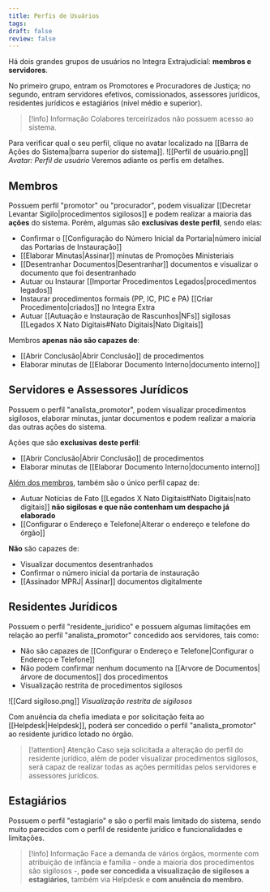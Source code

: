 ```yaml
---
title: Perfis de Usuários
tags: 
draft: false
review: false
---
```

Há dois grandes grupos de usuários no Integra Extrajudicial: **membros e servidores**.

No primeiro grupo, entram os Promotores e Procuradores de Justiça; no segundo, entram servidores efetivos, comissionados, assessores jurídicos, residentes jurídicos e estagiários (nível médio e superior).

> [!info] Informação
> Colabores terceirizados não possuem acesso ao sistema.

Para verificar qual o seu perfil, clique no avatar localizado na [[Barra de Ações do Sistema|barra superior do sistema]].
![[Perfil de usuário.png]] *Avatar: Perfil de usuário*
Veremos adiante os perfis em detalhes.
## Membros

Possuem perfil  "promotor" ou "procurador", podem visualizar [[Decretar Levantar Sigilo|procedimentos sigilosos]] e podem realizar a maioria das **ações** do sistema. Porém, algumas são **exclusivas deste perfil**, sendo elas:
- Confirmar o [[Configuração do Número Inicial da Portaria|número inicial das Portarias de Instauração]]
- [[Elaborar Minutas|Assinar]] minutas de Promoções Ministeriais
- [[Desentranhar Documentos|Desentranhar]] documentos e visualizar o documento que foi desentranhado
- Autuar ou Instaurar [[Importar Procedimentos Legados|procedimentos legados]]
- Instaurar procedimentos formais (PP, IC, PIC e PA) [[Criar Procedimento|criados]] no Integra Extra
- Autuar [[Autuação e Instauração de Rascunhos|NFs]] sigilosas [[Legados X Nato Digitais#Nato Digitais|Nato Digitais]]

Membros **apenas não são capazes de**:
- [[Abrir Conclusão|Abrir Conclusão]] de procedimentos
- Elaborar minutas de [[Elaborar Documento Interno|documento interno]]
## Servidores e Assessores Jurídicos

Possuem o perfil "analista_promotor", podem visualizar procedimentos sigilosos, elaborar minutas, juntar documentos e podem realizar a maioria das outras ações do sistema. 

Ações que são **exclusivas deste perfil**:
- [[Abrir Conclusão|Abrir Conclusão]] de procedimentos
- Elaborar minutas de [[Elaborar Documento Interno|documento interno]]

<u>Além dos membros</u>, também são o único perfil capaz de:
- Autuar Notícias de Fato [[Legados X Nato Digitais#Nato Digitais|nato digitais]] **não sigilosas e que não contenham um despacho já elaborado**
- [[Configurar o Endereço e Telefone|Alterar o endereço e telefone do órgão]]

**Não** são capazes de:
- Visualizar documentos desentranhados
- Confirmar o número inicial da portaria de instauração
- [[Assinador MPRJ| Assinar]] documentos digitalmente

## Residentes Jurídicos

Possuem o perfil "residente_juridico" e possuem algumas limitações em relação ao perfil "analista_promotor" concedido aos servidores, tais como:
- Não são capazes de [[Configurar o Endereço e Telefone|Configurar o Endereço e Telefone]]
- Não podem confirmar nenhum documento na [[Arvore de Documentos|árvore de documentos]] dos procedimentos
- Visualização restrita de procedimentos sigilosos

![[Card sigiloso.png]] *Visualização restrita de sigilosos*

Com anuência da chefia imediata e por solicitação feita ao [[Helpdesk|Helpdesk]], poderá ser concedido o perfil "analista_promotor" ao residente jurídico lotado no órgão.

>[!attention] Atenção
>Caso seja solicitada a alteração do perfil do residente jurídico, além de poder visualizar procedimentos sigilosos, será capaz de realizar todas as ações permitidas pelos servidores e assessores jurídicos.
## Estagiários

Possuem o perfil "estagiario" e são o perfil mais limitado do sistema, sendo muito parecidos com o perfil de residente jurídico e funcionalidades e limitações.

> [!info] Informação
> Face a demanda de vários órgãos, mormente com atribuição de infância e família - onde a maioria dos procedimentos são sigilosos -, **pode ser concedida a visualização de sigilosos a estagiários**, também via Helpdesk e **com anuência do membro.**
